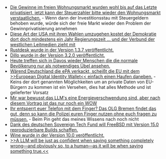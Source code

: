 * [Die Gewinne im freien Wohnungsmarkt wurden wohl bis auf das Letzte privatisiert, jetzt kann der Steuerzahler bitte wieder den Wohnungsmarkt verstaatlichen.](https://blog.fefe.de/?ts=99738dee) - Wenn dann der Investitionsstau mit Steuergeldern behoben wurde, würde sich der freie Markt wieder den Problem der Gewinnprivatisierung annehmen
* [Diese Art der USA mit ihren Wahlen umzugehen kostet der Demokratie dort doch mindestens ein Jahr Regierungszeit ... und der Verbund der westlichen Leitmedien zieht mit](https://blog.fefe.de/?ts=9970019d)
* [Rustdesk wurde in der Version 1.3.7 veröffentlicht.](https://github.com/rustdesk/rustdesk/releases/tag/1.3.7)
* [Dillo wurde in der Version 3.2.0 veröffentlicht.](https://lwn.net/Articles/1005640/)
* [Heute treffen sich in Davos wieder Menschen die die normale Bevölkerung nur als notwendiges Übel ansehen.](https://katika-kuehnreich.com/blog/2025/01/20/beginn-des-wef-der-gegenaktionen-das-interview-mit-tante-cc-auf-radio-rabe/)
* [Wärend Deutschland die ePA verkackt, scheißt die EU mit dem >>European Digital Identity Wallet<< einfach einen Haufen daneben.](https://netzpolitik.org/2025/offener-brief-eu-kommission-soll-schlupfloecher-bei-digitaler-brieftasche-schliessen/) - Keins der dort genannten Möglichkeiten um an private Daten von EU-Bürgern zu kommen ist ein Versehen, dies hat alles Methode und ist gelieferter Vorsatz
* [Mir war bewusst das LLM's eine Energieverschwendung sind, aber nach diesem Vortrag ist das nur noch ein WOW](https://media.ccc.de/v/38c3-resource-consumption-of-ai-degrow-or-die)
* [Ihr entsperrt euer Telefon mit dem Finger? Das OLG Bremen findet das gut, denn so kann die Polizei euren Finger nutzen ohne euch fragen zu müssen.](https://blog.fefe.de/?ts=997107e0) - Beim Pin geht das meines Wissens nach noch nicht
* [Dank des deutschen Sovereign Tech Fund will FreeBSD mit Version 15.0 reproduzierbare Builds schaffen.](https://www.phoronix.com/news/FreeBSD-Zero-Trust-Repro-Builds)
* [Wine wurde in der Version 10.0 veröffentlicht.](https://www.phoronix.com/news/Wine-10.0-Released)
* [>>A LLM will be just as confident when saying something completely wrong—and obviously so, to a human—as it will be when saying something true.<<](https://www.schneier.com/blog/archives/2025/01/ai-mistakes-are-very-different-from-human-mistakes.html)
